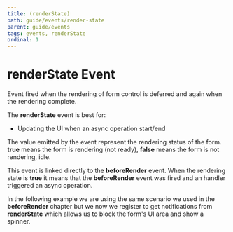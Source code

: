 ```yaml
---
title: (renderState)
path: guide/events/render-state
parent: guide/events
tags: events, renderState
ordinal: 1
---
```

# renderState Event

Event fired when the rendering of form control is deferred and again when the rendering complete.

The **renderState** event is best for:

- Updating the UI when an async operation start/end

The value emitted by the event represent the rendering status of the form. **true** means the form is rendering (not ready), **false** means the form is not rendering, idle.

This event is linked directly to the **beforeRender** event. When the rendering state is **true** it means that the **beforeRender** event was fired and an handler triggered an async operation.

In the following example we are using the same scenario we used in the **beforeRender** chapter but we now we register to get notifications from **renderState** which allows us to block the form's UI area and show a spinner.

<div pbl-example-view="pbl-render-state-example"></div>
